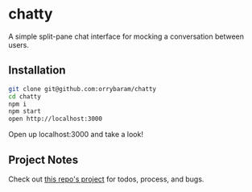 # chatty
A simple split-pane chat interface for mocking a conversation between users.

## Installation

```sh
git clone git@github.com:orrybaram/chatty
cd chatty
npm i
npm start
open http://localhost:3000
```
Open up localhost:3000 and take a look!

## Project Notes
Check out [this repo's project](https://github.com/orrybaram/chatty/projects/1) for todos, process, and bugs.
